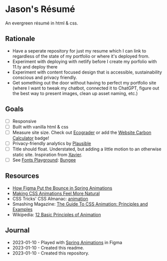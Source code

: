 # Jason's Résumé

An evergreen résumé in html & css.

## Rationale

- Have a seperate repository for just my resume which I can link to regardless of the state of my portfolio or where it's deployed from.
- Experiment with deploying with netlify before I create my porfolio with 11.ty and deploy there
- Experiment with content focused design that is accessible, sustainability conscious and privacy friendly.
- Get something out the door without having to perfect my portfolio site (where I want to tweak my chatbot, connected it to ChatGPT, figure out the best way to present images, clean up asset naming, etc.)

## Goals

- [ ] Responsive
- [ ] Built with vanilla html & css
- [ ] Measure site size.  Check out [Ecograder](https://ecograder.com/) or add the [Website Carbon Calculator](https://www.websitecarbon.com/) badge!
- [ ] Privacy-friendly analytics by [Plausible](https://plausible.io/)
- [ ] Title should float.  Understated, but adding a little motion to an otherwise static site. Inspiration from [Xavier]([https://codepen.io/xavier_ho/pen/GRWZKpq).
- [ ] See [Fonts Playground](https://github.com/jas0nmjames/fonts-playground): [Bungee](https://djr.com/bungee)

## Resources

- [How Figma Put the Bounce in Spring Animations](https://www.figma.com/blog/how-we-built-spring-animations/)
- [Making CSS Animations Feel More Natural](https://css-tricks.com/making-css-animations-feel-natural/)
- CSS Tricks' CSS Almanac: [animation](https://css-tricks.com/almanac/properties/a/animation/)
- Smashing Magazine: [The Guide To CSS Animation: Principles and Examples](https://www.smashingmagazine.com/2011/09/the-guide-to-css-animation-principles-and-examples/)
- Wikipedia: [12 Basic Principles of Animation](https://en.m.wikipedia.org/wiki/Twelve_basic_principles_of_animation)

## Journal

- 2023-01-10 - Played with [Spring Animations](https://www.figma.com/community/file/1100581821937139565) in Figma
- 2023-01-10 - Created this readme.
- 2023-01-10 - Created this repository.
